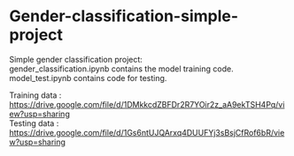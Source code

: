 # Gender-classification-simple-project
Simple gender classification project:
<br>
gender_classification.ipynb contains the model training code.<br>
model_test.ipynb contains code for testing.<br>

Training data : https://drive.google.com/file/d/1DMkkcdZBFDr2R7YOir2z_aA9ekTSH4Pq/view?usp=sharing
<br>
Testing data : https://drive.google.com/file/d/1Gs6ntUJQArxq4DUUFYj3sBsjCfRof6bR/view?usp=sharing
